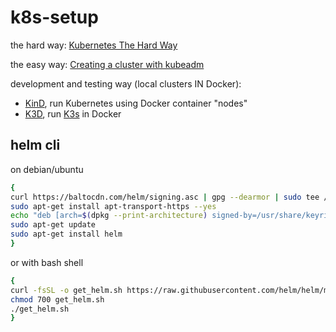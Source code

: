 # k8s-setup

the hard way: [Kubernetes The Hard Way](https://github.com/kelseyhightower/kubernetes-the-hard-way)

the easy way: [Creating a cluster with kubeadm](./kubeadm/)

development and testing way (local clusters IN Docker):
- [KinD](./kind/README.md), run Kubernetes using Docker container "nodes"
- [K3D](./k3d/README.md), run [K3s](https://github.com/k3s-io/k3s/) in Docker

## helm cli

on debian/ubuntu

```bash
{
curl https://baltocdn.com/helm/signing.asc | gpg --dearmor | sudo tee /usr/share/keyrings/helm.gpg > /dev/null
sudo apt-get install apt-transport-https --yes
echo "deb [arch=$(dpkg --print-architecture) signed-by=/usr/share/keyrings/helm.gpg] https://baltocdn.com/helm/stable/debian/ all main" | sudo tee /etc/apt/sources.list.d/helm-stable-debian.list
sudo apt-get update
sudo apt-get install helm
}
```

or with bash shell

```bash
{
curl -fsSL -o get_helm.sh https://raw.githubusercontent.com/helm/helm/main/scripts/get-helm-3
chmod 700 get_helm.sh
./get_helm.sh
}
```